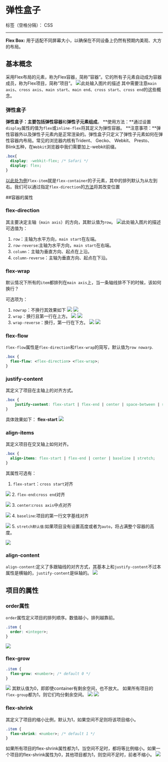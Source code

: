 # 弹性盒子

标签（空格分隔）： CSS

---


**Flex Box:** 用于适配不同屏幕大小，以确保在不同设备上仍然有预期内美观、大方的布局。

## 基本概念

采用Flex布局的元素，称为Flex容器，简称”容器”。它的所有子元素自动成为容器成员，称为Flex项目，简称”项目”。
![此处输入图片的描述][1]
其中需要注意`main axis`、`cross axis`、`main start`、`main end`、`cross start`、`cross end`的这些概念。


### 弹性盒子

**弹性盒子：**主要包括**弹性容器**和**弹性子元素组成**。
**使用方法：**通过设置`display`属性的值为`flex`或`inline-flex`将其定义为弹性容器。
**注意事项：**弹性容器外以及弹性子元素内是正常渲染的。弹性盒子只定义了弹性子元素如何在弹性容器内布局。常见的浏览器内核有Trident、 Gecko、 Webkit、 Presto、 Blink五种，在`Webkit`浏览器中我们需要加上-webkit前缀。
```CSS
.box{
  display: -webkit-flex; /* Safari */
  display: flex;
}
```
[以此处为例][2]`flex-item`就是`flex-container`的子元素，其中的排列默认为从左到右。我们可以通过指定`flex-direction`的[方法][3]将其改变位置

##容器的属性

### flex-direction

其主要决定主轴（`main axis`）的方向，其默认值为`row`。
![此处输入图片的描述][4]
可选值为：
1. `row`：主轴为水平方向，`main start`在左端。
2. `row-reverse`:主轴为水平方向，`main start`在右端。
3. `column`：主轴为垂直方向、起点在上沿。
4. `column-reverse`：主轴为垂直方向、起点在下沿。

### flex-wrap

默认情况下所有的`item`都排列在`main axis`上，当一条轴线排不下的时候，该如何换行？


可选项为：
1. `nowrap`：不换行其效果如下
![](https://github.com/A-FM/momo-learn/blob/master/flexBox/img/img.png)
![](https://github.com/A-FM/momo-learn/blob/master/flexBox/img/img_3.png)
2. `wrap`：换行且第一行在上方。
![](https://github.com/A-FM/momo-learn/blob/master/flexBox/img/img_1.png)
![](https://github.com/A-FM/momo-learn/blob/master/flexBox/img/img_4.png)
3. `wrap-reverse`：换行，第一行在下方。
![](https://github.com/A-FM/momo-learn/blob/master/flexBox/img/img_2.png)
![](https://github.com/A-FM/momo-learn/blob/master/flexBox/img/img_5.png)

### flex-flow

`flex-flow`属性是`flex-direction`和`flex-wrap`的简写，默认值为`row nowarp`.
```css
.box {
  flex-flow: <flex-direction> <flex-wrap>;
}
```

### justify-content
其定义了项目在主轴上的对齐方式。
```css
.box {
    justify-content: flex-start | flex-end | center | space-between | space-around;
}
```
具体效果如下：
**flex-start**
![](https://github.com/A-FM/momo-learn/blob/master/flexBox/img/img_6.png)

### align-items

其定义项目在交叉轴上如何对齐。

```css
.box {
  align-items: flex-start | flex-end | center | baseline | stretch;
}
```
其属性可选有：
1. `flex-start`：`cross start`对齐

![](https://github.com/A-FM/momo-learn/blob/master/flexBox/img/img_7.png)
2. `flex-end`:`cross end`对齐

![](https://github.com/A-FM/momo-learn/blob/master/flexBox/img/img_8.png)
3. `center`:`cross axis`中点对齐

![](https://github.com/A-FM/momo-learn/blob/master/flexBox/img/img_9.png)
4. `baseline`:项目的第一行文字基线对齐

![](https://github.com/A-FM/momo-learn/blob/master/flexBox/img/img_10.png)
5. `stretch默认值`:如果项目没有设置高度或者为`auto`，将占满整个容器的高度。

![](https://github.com/A-FM/momo-learn/blob/master/flexBox/img/img_11.png)

### align-content

`align-content`:定义了多跟轴线的对齐方式，其基本上和`justify-content`不过本属性是横轴的，`justify-content`是纵轴的。
![](https://github.com/A-FM/momo-learn/blob/master/flexBox/img/img_12.png)

## 项目的属性

### order属性

`order`属性定义项目的排列顺序。数值越小，排列越靠前。
```css
.item {
  order: <integer>;
}
```
![](https://github.com/A-FM/momo-learn/blob/master/flexBox/img/img_13.png)

### flex-grow

```css
.item {
  flex-grow: <number>; /* default 0 */
}
```
![](https://github.com/A-FM/momo-learn/blob/master/flexBox/img/img_14.png)
其默认值为0，即即使container有剩余空间，也不放大。
如果所有项目的`flex-group`都为1，则它们均分剩余空间。
![](https://github.com/A-FM/momo-learn/blob/master/flexBox/img/img_15.png)
![](https://github.com/A-FM/momo-learn/blob/master/flexBox/img/img_16.png)

### flex-shrink
其定义了项目的缩小比例，默认为1，如果空间不足则将该项目缩小。
```css
.item {
  flex-shrink: <number>; /* default 1 */
}
```
如果所有项目的flex-shrink属性都为1，当空间不足时，都将等比例缩小。如果一个项目的flex-shrink属性为0，其他项目都为1，则空间不足时，前者不缩小。
![](https://github.com/A-FM/momo-learn/blob/master/flexBox/img\17.png)














[1]: https://www.runoob.com/wp-content/uploads/2015/07/3791e575c48b3698be6a94ae1dbff79d.png
[2]: https://www.runoob.com/try/try.php?filename=trycss3_flexbox_flexline
[3]: https://www.runoob.com/try/try.php?filename=trycss3_flexbox_direction_row-reverse
[4]: https://www.runoob.com/wp-content/uploads/2015/07/903d5b7df55779c03f2687a7d4d6bcea.png